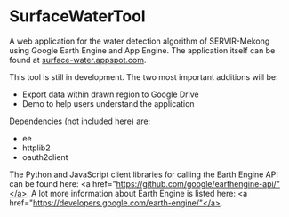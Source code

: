 # SurfaceWaterTool
A web application for the water detection algorithm of SERVIR-Mekong using Google Earth Engine and App Engine. The application itself can be found at <a href="http://surface-water.appspot.com/">surface-water.appspot.com</a>.

This tool is still in development. The two most important additions will be:
- Export data within drawn region to Google Drive
- Demo to help users understand the application

Dependencies (not included here) are:
- ee
- httplib2
- oauth2client 

The Python and JavaScript client libraries for calling the Earth Engine API can be found here: <a href="https://github.com/google/earthengine-api/"</a>. A lot more information about Earth Engine is listed here: <a href="https://developers.google.com/earth-engine/"</a>.
